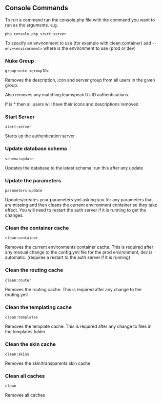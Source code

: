 Console Commands
----------------

To run a command run the console.php file with the command you want to run as the arguments. e.g.

    php console.php start:server
    
To specify an environment to use (for example with clean:container) add `--env=<environment>` where <environment> is the environment to use (prod or dev)

### Nuke Group

`group:nuke <groupID>` 

Removes the description, icon and server group from all users in the given group.

Also removes any matching teamspeak UUID authentications.

If <groupID> is * then all users will have their icons and descriptions removed

### Start Server

`start:server`

Starts up the authentication server

### Update database schema

`schema:update`

Updates the database to the latest schema, run this after any update

### Update the parameters

`parameters:update`

Updates/creates your parameters.yml asking you for any parameters that are missing and then cleans the current environment container so they take effect.
You will need to restart the auth server if it is running to get the changes.

### Clean the container cache

`clean:container`

Removes the current environments container cache. This is required after any manual change to the config.yml file for the prod environment, dev is automatic. (requires a restart to the auth server if it is running)

### Clean the routing cache

`clean:router`

Removes the routing cache. This is required after any change to the routing.yml

### Clean the templating cache

`clean:templates`

Removes the template cache. This is required after any change to files in the templates folder

### Clean the skin cache

`clean:skins`

Removes the skin/transparents skin cache

### Clean all caches

`clean`

Removes all caches